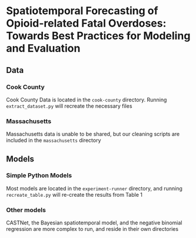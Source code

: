 # Spatiotemporal Forecasting of Opioid-related Fatal Overdoses: Towards Best Practices for Modeling and Evaluation


## Data

### Cook County
Cook County Data  is located in the `cook-county` directory. Running `extract_dataset.py` will recreate the necessary files

### Massachusetts
Massachusetts data is unable to be shared, but our cleaning scripts are included in the `massachusetts` directory

## Models

### Simple Python Models
Most models are located in the `experiment-runner` directory, and running `recreate_table.py` will re-create the results from Table 1


### Other models
CASTNet, the Bayesian spatiotemporal model, and the negative binomial regression are more complex to run, and reside in their own directories